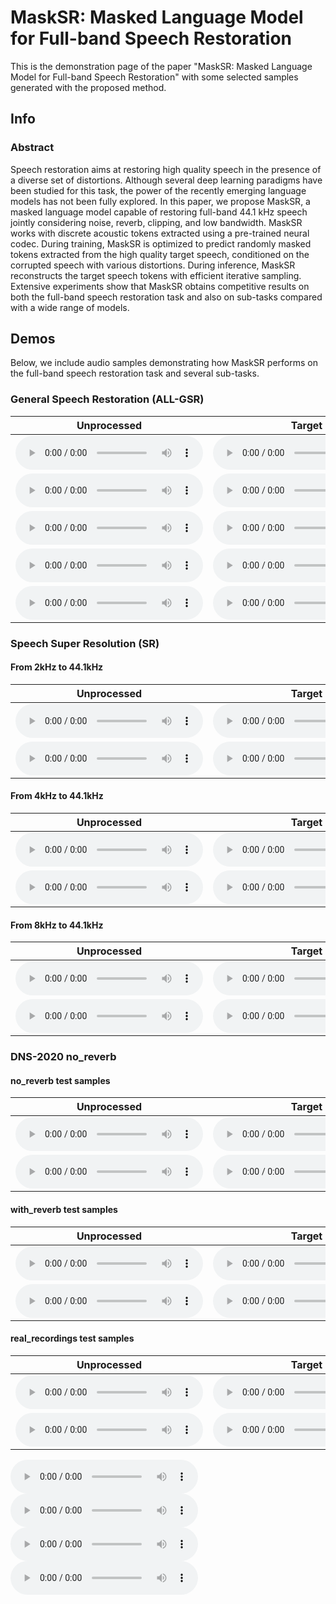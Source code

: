 
# MaskSR: Masked Language Model for Full-band Speech Restoration

This is the demonstration page of the paper "MaskSR: Masked Language Model for Full-band Speech Restoration" with some selected samples generated with the proposed method.


## Info

### Abstract

Speech restoration aims at restoring high quality speech in the presence of a diverse set of distortions. Although several deep learning paradigms have been studied for this task,
the power of the recently emerging language models has not been fully explored. In this paper, we propose MaskSR, a masked language model capable of restoring full-band 44.1 kHz speech
jointly considering noise, reverb, clipping, and low bandwidth. MaskSR works with discrete acoustic tokens extracted using a pre-trained neural codec. During training, MaskSR is
optimized to predict randomly masked tokens extracted from the high quality target speech, conditioned on the corrupted speech with various distortions. During inference, MaskSR
reconstructs the target speech tokens with efficient iterative sampling. Extensive experiments show that MaskSR obtains competitive results on both the full-band speech restoration task
and also on sub-tasks compared with a wide range of models.


## Demos

Below, we include audio samples demonstrating how MaskSR performs on the full-band speech restoration task and several sub-tasks.

### General Speech Restoration (ALL-GSR)

<table>
  <thead>
    <tr>
      <th>Unprocessed</th>
      <th>Target</th>
      <th>MaskSR-M</th>
      <th>VoiceFixer</th> 
      <th>NSNet2</th>      
    </tr>
  </thead>
  <tbody>
    <tr>
      <td><html><audio controls><source src="dag_audio/air_conditioner_0.wav"></audio></html></td>
      <td><html><audio controls><source src="dag_audio/air_conditioner_0.wav"></audio></html></td>
      <td><html><audio controls><source src="dag_audio/air_conditioner_0.wav"></audio></html></td>
      <td><html><audio controls><source src="dag_audio/air_conditioner_0.wav"></audio></html></td>
      <td><html><audio controls><source src="dag_audio/air_conditioner_0.wav"></audio></html></td>
    </tr>
    <tr>
      <td><html><audio controls><source src="dag_audio/air_conditioner_0.wav"></audio></html></td>
      <td><html><audio controls><source src="dag_audio/air_conditioner_0.wav"></audio></html></td>
      <td><html><audio controls><source src="dag_audio/air_conditioner_0.wav"></audio></html></td>
      <td><html><audio controls><source src="dag_audio/air_conditioner_0.wav"></audio></html></td>
      <td><html><audio controls><source src="dag_audio/air_conditioner_0.wav"></audio></html></td>
    </tr>
    <tr>
      <td><html><audio controls><source src="dag_audio/air_conditioner_0.wav"></audio></html></td>
      <td><html><audio controls><source src="dag_audio/air_conditioner_0.wav"></audio></html></td>
      <td><html><audio controls><source src="dag_audio/air_conditioner_0.wav"></audio></html></td>
      <td><html><audio controls><source src="dag_audio/air_conditioner_0.wav"></audio></html></td>
      <td><html><audio controls><source src="dag_audio/air_conditioner_0.wav"></audio></html></td>  
    </tr>
    <tr>
      <td><html><audio controls><source src="dag_audio/air_conditioner_0.wav"></audio></html></td>
      <td><html><audio controls><source src="dag_audio/air_conditioner_0.wav"></audio></html></td>
      <td><html><audio controls><source src="dag_audio/air_conditioner_0.wav"></audio></html></td>
      <td><html><audio controls><source src="dag_audio/air_conditioner_0.wav"></audio></html></td>
      <td><html><audio controls><source src="dag_audio/air_conditioner_0.wav"></audio></html></td>
    </tr>
    <tr>
      <td><html><audio controls><source src="dag_audio/air_conditioner_0.wav"></audio></html></td>
      <td><html><audio controls><source src="dag_audio/air_conditioner_0.wav"></audio></html></td>
      <td><html><audio controls><source src="dag_audio/air_conditioner_0.wav"></audio></html></td>
      <td><html><audio controls><source src="dag_audio/air_conditioner_0.wav"></audio></html></td>
      <td><html><audio controls><source src="dag_audio/air_conditioner_0.wav"></audio></html></td>    
    </tr>    
  </tbody>
</table>

### Speech Super Resolution (SR)

#### From 2kHz to 44.1kHz

<table>
  <thead>
    <tr>
      <th>Unprocessed</th>
      <th>Target</th>
      <th>MaskSR-M</th>
      <th>VoiceFixer</th> 
      <th>NSNet2</th>      
    </tr>
  </thead>
  <tbody>
    <tr>
      <td><html><audio controls><source src="dag_audio/air_conditioner_0.wav"></audio></html></td>
      <td><html><audio controls><source src="dag_audio/air_conditioner_0.wav"></audio></html></td>
      <td><html><audio controls><source src="dag_audio/air_conditioner_0.wav"></audio></html></td>
      <td><html><audio controls><source src="dag_audio/air_conditioner_0.wav"></audio></html></td>
      <td><html><audio controls><source src="dag_audio/air_conditioner_0.wav"></audio></html></td>
    </tr>
    <tr>
      <td><html><audio controls><source src="dag_audio/air_conditioner_0.wav"></audio></html></td>
      <td><html><audio controls><source src="dag_audio/air_conditioner_0.wav"></audio></html></td>
      <td><html><audio controls><source src="dag_audio/air_conditioner_0.wav"></audio></html></td>
      <td><html><audio controls><source src="dag_audio/air_conditioner_0.wav"></audio></html></td>
      <td><html><audio controls><source src="dag_audio/air_conditioner_0.wav"></audio></html></td>
    </tr>
  </tbody>
</table>

#### From 4kHz to 44.1kHz

<table>
  <thead>
    <tr>
      <th>Unprocessed</th>
      <th>Target</th>
      <th>MaskSR-M</th>
      <th>VoiceFixer</th> 
      <th>NSNet2</th>      
    </tr>
  </thead>
  <tbody>
    <tr>
      <td><html><audio controls><source src="dag_audio/air_conditioner_0.wav"></audio></html></td>
      <td><html><audio controls><source src="dag_audio/air_conditioner_0.wav"></audio></html></td>
      <td><html><audio controls><source src="dag_audio/air_conditioner_0.wav"></audio></html></td>
      <td><html><audio controls><source src="dag_audio/air_conditioner_0.wav"></audio></html></td>
      <td><html><audio controls><source src="dag_audio/air_conditioner_0.wav"></audio></html></td>
    </tr>
    <tr>
      <td><html><audio controls><source src="dag_audio/air_conditioner_0.wav"></audio></html></td>
      <td><html><audio controls><source src="dag_audio/air_conditioner_0.wav"></audio></html></td>
      <td><html><audio controls><source src="dag_audio/air_conditioner_0.wav"></audio></html></td>
      <td><html><audio controls><source src="dag_audio/air_conditioner_0.wav"></audio></html></td>
      <td><html><audio controls><source src="dag_audio/air_conditioner_0.wav"></audio></html></td>
    </tr>
  </tbody>
</table>

#### From 8kHz to 44.1kHz

<table>
  <thead>
    <tr>
      <th>Unprocessed</th>
      <th>Target</th>
      <th>MaskSR-M</th>
      <th>VoiceFixer</th> 
      <th>NSNet2</th>      
    </tr>
  </thead>
  <tbody>
    <tr>
      <td><html><audio controls><source src="dag_audio/air_conditioner_0.wav"></audio></html></td>
      <td><html><audio controls><source src="dag_audio/air_conditioner_0.wav"></audio></html></td>
      <td><html><audio controls><source src="dag_audio/air_conditioner_0.wav"></audio></html></td>
      <td><html><audio controls><source src="dag_audio/air_conditioner_0.wav"></audio></html></td>
      <td><html><audio controls><source src="dag_audio/air_conditioner_0.wav"></audio></html></td>
    </tr>
    <tr>
      <td><html><audio controls><source src="dag_audio/air_conditioner_0.wav"></audio></html></td>
      <td><html><audio controls><source src="dag_audio/air_conditioner_0.wav"></audio></html></td>
      <td><html><audio controls><source src="dag_audio/air_conditioner_0.wav"></audio></html></td>
      <td><html><audio controls><source src="dag_audio/air_conditioner_0.wav"></audio></html></td>
      <td><html><audio controls><source src="dag_audio/air_conditioner_0.wav"></audio></html></td>
    </tr>
  </tbody>
</table>


### DNS-2020 no_reverb

#### no_reverb test samples

<table>
  <thead>
    <tr>
      <th>Unprocessed</th>
      <th>Target</th>
      <th>MaskSR-M</th>
      <th>VoiceFixer</th> 
      <th>NSNet2</th>      
    </tr>
  </thead>
  <tbody>
    <tr>
      <td><html><audio controls><source src="dag_audio/air_conditioner_0.wav"></audio></html></td>
      <td><html><audio controls><source src="dag_audio/air_conditioner_0.wav"></audio></html></td>
      <td><html><audio controls><source src="dag_audio/air_conditioner_0.wav"></audio></html></td>
      <td><html><audio controls><source src="dag_audio/air_conditioner_0.wav"></audio></html></td>
      <td><html><audio controls><source src="dag_audio/air_conditioner_0.wav"></audio></html></td>
    </tr>
    <tr>
      <td><html><audio controls><source src="dag_audio/air_conditioner_0.wav"></audio></html></td>
      <td><html><audio controls><source src="dag_audio/air_conditioner_0.wav"></audio></html></td>
      <td><html><audio controls><source src="dag_audio/air_conditioner_0.wav"></audio></html></td>
      <td><html><audio controls><source src="dag_audio/air_conditioner_0.wav"></audio></html></td>
      <td><html><audio controls><source src="dag_audio/air_conditioner_0.wav"></audio></html></td>
    </tr>
  </tbody>
</table>

#### with_reverb test samples

<table>
  <thead>
    <tr>
      <th>Unprocessed</th>
      <th>Target</th>
      <th>MaskSR-M</th>
      <th>VoiceFixer</th> 
      <th>NSNet2</th>      
    </tr>
  </thead>
  <tbody>
    <tr>
      <td><html><audio controls><source src="dag_audio/air_conditioner_0.wav"></audio></html></td>
      <td><html><audio controls><source src="dag_audio/air_conditioner_0.wav"></audio></html></td>
      <td><html><audio controls><source src="dag_audio/air_conditioner_0.wav"></audio></html></td>
      <td><html><audio controls><source src="dag_audio/air_conditioner_0.wav"></audio></html></td>
      <td><html><audio controls><source src="dag_audio/air_conditioner_0.wav"></audio></html></td>
    </tr>
    <tr>
      <td><html><audio controls><source src="dag_audio/air_conditioner_0.wav"></audio></html></td>
      <td><html><audio controls><source src="dag_audio/air_conditioner_0.wav"></audio></html></td>
      <td><html><audio controls><source src="dag_audio/air_conditioner_0.wav"></audio></html></td>
      <td><html><audio controls><source src="dag_audio/air_conditioner_0.wav"></audio></html></td>
      <td><html><audio controls><source src="dag_audio/air_conditioner_0.wav"></audio></html></td>
    </tr>
  </tbody>
</table>

#### real_recordings test samples

<table>
  <thead>
    <tr>
      <th>Unprocessed</th>
      <th>Target</th>
      <th>MaskSR-M</th>
      <th>VoiceFixer</th> 
      <th>NSNet2</th>      
    </tr>
  </thead>
  <tbody>
    <tr>
      <td><html><audio controls><source src="dag_audio/air_conditioner_0.wav"></audio></html></td>
      <td><html><audio controls><source src="dag_audio/air_conditioner_0.wav"></audio></html></td>
      <td><html><audio controls><source src="dag_audio/air_conditioner_0.wav"></audio></html></td>
      <td><html><audio controls><source src="dag_audio/air_conditioner_0.wav"></audio></html></td>
      <td><html><audio controls><source src="dag_audio/air_conditioner_0.wav"></audio></html></td>
    </tr>
    <tr>
      <td><html><audio controls><source src="dag_audio/air_conditioner_0.wav"></audio></html></td>
      <td><html><audio controls><source src="dag_audio/air_conditioner_0.wav"></audio></html></td>
      <td><html><audio controls><source src="dag_audio/air_conditioner_0.wav"></audio></html></td>
      <td><html><audio controls><source src="dag_audio/air_conditioner_0.wav"></audio></html></td>
      <td><html><audio controls><source src="dag_audio/air_conditioner_0.wav"></audio></html></td>
    </tr>
  </tbody>
</table>

<html>
  <audio controls>
    <source src="dag_audio/air_conditioner_0.wav">
    <source src="dag_audio/air_conditioner_1.wav">
  </audio>
</html>

<html>
  <audio controls>
    <source src="dag_audio/air_conditioner_1.wav">
  </audio>
</html>

<html>
  <audio controls>
    <source src="dag_audio/air_conditioner_1.wav">
  </audio>
</html>

<html>
  <audio controls>
    <source src="dag_audio/air_conditioner_1.wav">
  </audio>
</html>

